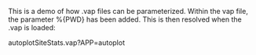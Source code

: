 This is a demo of how .vap files can be parameterized.  Within the vap file, 
the parameter %{PWD} has been added.  This is then resolved when the .vap
is loaded:

autoplotSiteStats.vap?APP=autoplot

